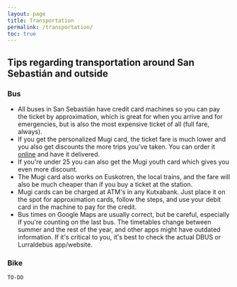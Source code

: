 ```yaml
---
layout: page
title: Transportation
permalink: /transportation/
toc: true
---
```


## Tips regarding transportation around San Sebastián and outside

### Bus
- All buses in San Sebastián have credit card machines so you can pay the ticket by approximation, which is great for when you arrive and for emergencies, but is also the most expensive ticket of all (full fare, always).
- If you get the personalized Mugi card, the ticket fare is much lower and you also get discounts the more trips you've taken. You can order it [online](https://www.mugi.eus/index.php/en/cards/types-of-card) and have it delivered.
- If you're under 25 you can also get the Mugi youth card which gives you even more discount.
- The Mugi card also works on Euskotren, the local trains, and the fare will also be much cheaper than if you buy a ticket at the station.
- Mugi cards can be charged at ATM's in any Kutxabank. Just place it on the spot for approximation cards, follow the steps, and use your debit card in the machine to pay for the credit.
- Bus times on Google Maps are usually correct, but be careful, especially if you're counting on the last bus. The timetables change between summer and the rest of the year, and other apps might have outdated information. If it's critical to you, it's best to check the actual DBUS or Lurraldebus app/website.

### Bike
`TO-DO`
